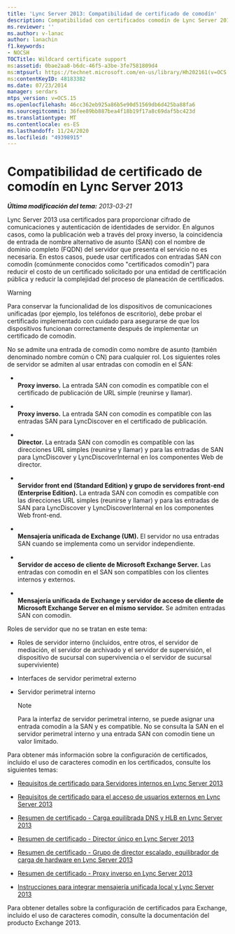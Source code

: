 ```yaml
---
title: 'Lync Server 2013: Compatibilidad de certificado de comodín'
description: Compatibilidad con certificados comodín de Lync Server 2013.
ms.reviewer: ''
ms.author: v-lanac
author: lanachin
f1.keywords:
- NOCSH
TOCTitle: Wildcard certificate support
ms:assetid: 0bae2aa8-b6dc-46f5-a3be-3fe7581809d4
ms:mtpsurl: https://technet.microsoft.com/en-us/library/Hh202161(v=OCS.15)
ms:contentKeyID: 48183382
ms.date: 07/23/2014
manager: serdars
mtps_version: v=OCS.15
ms.openlocfilehash: 46cc362eb925a86b5e90d51569db6d425ba88fa6
ms.sourcegitcommit: 36fee89bb887bea4f18b19f17a8c69daf5bc423d
ms.translationtype: MT
ms.contentlocale: es-ES
ms.lasthandoff: 11/24/2020
ms.locfileid: "49398915"
---
```

# <a name="wildcard-certificate-support-in-lync-server-2013"></a>Compatibilidad de certificado de comodín en Lync Server 2013

<div data-xmlns="http://www.w3.org/1999/xhtml">

<div class="topic" data-xmlns="http://www.w3.org/1999/xhtml" data-msxsl="urn:schemas-microsoft-com:xslt" data-cs="https://msdn.microsoft.com/">

<div data-asp="https://msdn2.microsoft.com/asp">



</div>

<div id="mainSection">

<div id="mainBody">

<span> </span>

_**Última modificación del tema:** 2013-03-21_

Lync Server 2013 usa certificados para proporcionar cifrado de comunicaciones y autenticación de identidades de servidor. En algunos casos, como la publicación web a través del proxy inverso, la coincidencia de entrada de nombre alternativo de asunto (SAN) con el nombre de dominio completo (FQDN) del servidor que presenta el servicio no es necesaria. En estos casos, puede usar certificados con entradas SAN con comodín (comúnmente conocidos como "certificados comodín") para reducir el costo de un certificado solicitado por una entidad de certificación pública y reducir la complejidad del proceso de planeación de certificados.

<div>


> [!WARNING]  
> Para conservar la funcionalidad de los dispositivos de comunicaciones unificadas (por ejemplo, los teléfonos de escritorio), debe probar el certificado implementado con cuidado para asegurarse de que los dispositivos funcionan correctamente después de implementar un certificado de comodín.



</div>

No se admite una entrada de comodín como nombre de asunto (también denominado nombre común o CN) para cualquier rol. Los siguientes roles de servidor se admiten al usar entradas con comodín en el SAN:

  - <span></span>  
    **Proxy inverso.**   La entrada SAN con comodín es compatible con el certificado de publicación de URL simple (reunirse y llamar).

  - <span></span>  
    **Proxy inverso.**   La entrada SAN con comodín es compatible con las entradas SAN para LyncDiscover en el certificado de publicación.

  - <span></span>  
    **Director.**   La entrada SAN con comodín es compatible con las direcciones URL simples (reunirse y llamar) y para las entradas de SAN para LyncDiscover y LyncDiscoverInternal en los componentes Web de director.

  - <span></span>  
    **Servidor front end (Standard Edition) y grupo de servidores front-end (Enterprise Edition).** La entrada SAN con comodín es compatible con las direcciones URL simples (reunirse y llamar) y para las entradas de SAN para LyncDiscover y LyncDiscoverInternal en los componentes Web front-end.

  - <span></span>  
    **Mensajería unificada de Exchange (UM).**   El servidor no usa entradas SAN cuando se implementa como un servidor independiente.

  - <span></span>  
    **Servidor de acceso de cliente de Microsoft Exchange Server.**   Las entradas con comodín en el SAN son compatibles con los clientes internos y externos.

  - <span></span>  
    **Mensajería unificada de Exchange y servidor de acceso de cliente de Microsoft Exchange Server en el mismo servidor.**   Se admiten entradas SAN con comodín.

Roles de servidor que no se tratan en este tema:

  - Roles de servidor interno (incluidos, entre otros, el servidor de mediación, el servidor de archivado y el servidor de supervisión, el dispositivo de sucursal con supervivencia o el servidor de sucursal superviviente)

  - Interfaces de servidor perimetral externo

  - Servidor perimetral interno
    
    <div>
    

    > [!NOTE]  
    > Para la interfaz de servidor perimetral interno, se puede asignar una entrada comodín a la SAN y es compatible. No se consulta la SAN en el servidor perimetral interno y una entrada SAN con comodín tiene un valor limitado.

    
    </div>

Para obtener más información sobre la configuración de certificados, incluido el uso de caracteres comodín en los certificados, consulte los siguientes temas:

  - [Requisitos de certificado para Servidores internos en Lync Server 2013](lync-server-2013-certificate-requirements-for-internal-servers.md)

  - [Requisitos de certificado para el acceso de usuarios externos en Lync Server 2013](lync-server-2013-certificate-requirements-for-external-user-access.md)

  - [Resumen de certificado - Carga equilibrada DNS y HLB en Lync Server 2013](lync-server-2013-certificate-summary-dns-and-hlb-load-balanced.md)

  - [Resumen de certificado - Director único en Lync Server 2013](lync-server-2013-certificate-summary-single-director.md)

  - [Resumen de certificado - Grupo de director escalado, equilibrador de carga de hardware en Lync Server 2013](lync-server-2013-certificate-summary-scaled-director-pool-hardware-load-balancer.md)

  - [Resumen de certificado - Proxy inverso en Lync Server 2013](lync-server-2013-certificate-summary-reverse-proxy.md)

  - [Instrucciones para integrar mensajería unificada local y Lync Server 2013](lync-server-2013-guidelines-for-integrating-on-premises-unified-messaging.md)

Para obtener detalles sobre la configuración de certificados para Exchange, incluido el uso de caracteres comodín, consulte la documentación del producto Exchange 2013.

</div>

<span> </span>

</div>

</div>

</div>

